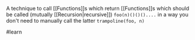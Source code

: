 A  technique to call [[Functions]]s which return [[Functions]]s which should be called (mutually [[Recursion|recursive]]) `foo(n)()()()....` in a way you don't need to manually call the latter `trampoline(foo, n)`

#learn 